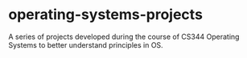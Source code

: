 # operating-systems-projects

A series of projects developed during the course of CS344 Operating Systems to better understand principles in OS.

